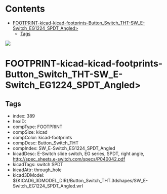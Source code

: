 



Contents
========

* [FOOTPRINT-kicad-kicad-footprints-Button_Switch_THT-SW_E-Switch_EG1224_SPDT_Angled>](#footprint-kicad-kicad-footprints-button_switch_tht-sw_e-switch_eg1224_spdt_angled)
	* [Tags](#tags)
  
![][im]
# FOOTPRINT-kicad-kicad-footprints-Button_Switch_THT-SW_E-Switch_EG1224_SPDT_Angled>

## Tags

- index: 389
- hexID: 
- oompType: FOOTPRINT
- oompSize: kicad
- oompColor: kicad-footprints
- oompDesc: Button_Switch_THT
- oompIndex: SW_E-Switch_EG1224_SPDT_Angled
- kicadDesc: E-Switch slide switch, EG series, SPDT, right angle, http://spec_sheets.e-switch.com/specs/P040042.pdf
- kicadTags: switch SPDT
- kicadAttr: through_hole
- kicad3DModel: ${KICAD6_3DMODEL_DIR}/Button_Switch_THT.3dshapes/SW_E-Switch_EG1224_SPDT_Angled.wrl



[im]: image.png
